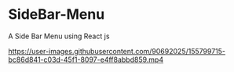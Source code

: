 # SideBar-Menu
A Side Bar Menu using React js 



https://user-images.githubusercontent.com/90692025/155799715-bc86d841-c03d-45f1-8097-e4ff8abbd859.mp4

